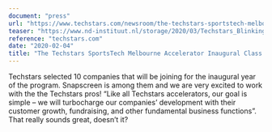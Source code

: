 ```yaml
---
document: "press"
url: "https://www.techstars.com/newsroom/the-techstars-sportstech-melbourne-accelerator-inaugural-class"
teaser: "https://www.nd-instituut.nl/storage/2020/03/Techstars_Blinking.png"
reference: "techstars.com"
date: "2020-02-04"
title: "The Techstars SportsTech Melbourne Accelerator Inaugural Class."
---
```


Techstars selected 10 companies that will be joining for the inaugural year of the program. Snapscreen is among them and we are very excited to work with the the Techstars pros! “Like all Techstars accelerators, our goal is simple – we will turbocharge our companies’ development with their customer growth, fundraising, and other fundamental business functions”. That really sounds great, doesn’t it?
